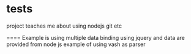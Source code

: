 tests
=====
project teaches me about using nodejs git etc

====
Example is using multiple data binding using jquery and data are provided from  node js
example of using vash as parser